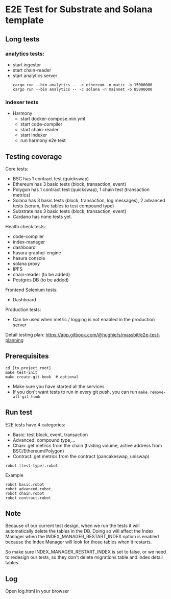 # E2E Test for Substrate and Solana template

## Long tests
### analytics tests:
- start ingestor
- start chain-reader
- start analytics server
  ```shell
  cargo run --bin analytics -- -c ethereum -n matic -b 15000000
  cargo run --bin analytics -- -c solana -n mainnet -b 85000000
  ```


### indexer tests
- Harmony
  - start docker-compose.min.yml
  - start code-compiler
  - start chain-reader
  - start indexer
  - run harmony e2e test 


## Testing coverage
Core tests:
- BSC has 1 contract test (quickswap)
- Ethereum has 3 basic tests (block, transaction, event)
- Polygon has 1 contract test (quickswap), 1 chain test (transaction metrics)
- Solana has 3 basic tests (block, transaction, log messages), 2 advanced tests (serum, five tables to test compound type)
- Substrate has 3 basic tests (block, transaction, event)
- Cardano has none tests yet.

Health check tests:
- code-compiler 
- index-manager 
- dashboard 
- hasura graphql-engine 
- hasura console
- solana proxy 
- IPFS 
- chain-reader (to be added)
- Postgres DB (to be added)

Frontend Selenium tests:
- Dashboard

Production tests:
- Can be used when metric / logging is not enabled in the production server

Detail testing plan: https://app.gitbook.com/@hughie/s/massbit/e2e-test-planning

## Prerequisites
```shell
cd [to_project_root]
make test-init
make create-git-hook  # optional
```
- Make sure you have started all the services 
- If you don't want tests to run in every git push, you can run `make remove-all-git-hook`


## Run test
E2E tests have 4 categories:
- Basic: test block, event, transaction
- Advanced: compound type,...
- Chain: get metrics from the chain (trading volume, active address from BSC/Ethereum/Polygon)
- Contract: get metrics from the contract (pancakeswap, uniswap)

```shell
robot [test-type].robot
```

Example
```
robot basic.robot 
robot advanced.robot 
robot chain.robot 
robot contract.robot 
```

## Note
Because of our current test design, when we run the tests it will automatically delete the tables in the DB.
Doing so will affect the Index Manager when the INDEX_MANAGER_RESTART_INDEX option is enabled because the Index Manager will look for those tables when it restarts.

So make sure INDEX_MANAGER_RESTART_INDEX is set to false, or we need to redesign our tests, so they don't delete migrations table and index detail tables

## Log
Open log.html in your browser